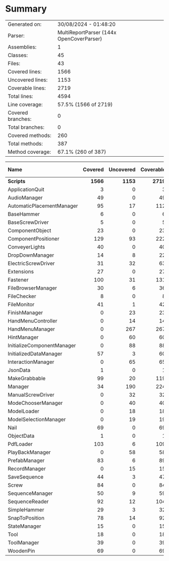 ﻿# Summary
|||
|:---|:---|
| Generated on: | 30/08/2024 - 01:48:20 |
| Parser: | MultiReportParser (144x OpenCoverParser) |
| Assemblies: | 1 |
| Classes: | 45 |
| Files: | 43 |
| Covered lines: | 1566 |
| Uncovered lines: | 1153 |
| Coverable lines: | 2719 |
| Total lines: | 4594 |
| Line coverage: | 57.5% (1566 of 2719) |
| Covered branches: | 0 |
| Total branches: | 0 |
| Covered methods: | 260 |
| Total methods: | 387 |
| Method coverage: | 67.1% (260 of 387) |

|**Name**|**Covered**|**Uncovered**|**Coverable**|**Total**|**Line coverage**|**Covered**|**Total**|**Branch coverage**|**Covered**|**Total**|**Method coverage**|
|:---|---:|---:|---:|---:|---:|---:|---:|---:|---:|---:|---:|
|**Scripts**|**1566**|**1153**|**2719**|**4833**|**57.5%**|**0**|**0**|****|**260**|**387**|**67.1%**|
|ApplicationQuit|3|0|3|17|100%|0|0||1|1|100%|
|AudioManager|49|0|49|77|100%|0|0||7|7|100%|
|AutomaticPlacementManager|95|17|112|179|84.8%|0|0||10|10|100%|
|BaseHammer|6|0|6|16|100%|0|0||2|2|100%|
|BaseScrewDriver|5|0|5|17|100%|0|0||4|4|100%|
|ComponentObject|23|0|23|61|100%|0|0||9|9|100%|
|ComponentPositioner|129|93|222|319|58.1%|0|0||27|27|100%|
|ConveyerLights|40|0|40|66|100%|0|0||8|8|100%|
|DropDownManager|14|8|22|41|63.6%|0|0||2|3|66.6%|
|ElectricScrewDriver|31|32|63|87|49.2%|0|0||8|9|88.8%|
|Extensions|27|0|27|38|100%|0|0||1|1|100%|
|Fastener|100|31|131|210|76.3%|0|0||22|22|100%|
|FileBrowserManager|30|6|36|81|83.3%|0|0||3|3|100%|
|FileChecker|8|0|8|19|100%|0|0||1|1|100%|
|FileMonitor|41|1|42|86|97.6%|0|0||9|9|100%|
|FinishManager|0|23|23|45|0%|0|0||0|5|0%|
|HandMenuController|0|14|14|32|0%|0|0||0|3|0%|
|HandMenuManager|0|267|267|420|0%|0|0||0|14|0%|
|HintManager|0|60|60|111|0%|0|0||0|8|0%|
|InitializeComponentManager|0|88|88|153|0%|0|0||0|12|0%|
|InitializedDataManager|57|3|60|112|95%|0|0||5|5|100%|
|InteractionManager|0|65|65|100|0%|0|0||0|10|0%|
|JsonData|1|0|1|112|100%|0|0||1|1|100%|
|MakeGrabbable|99|20|119|183|83.1%|0|0||18|22|81.8%|
|Manager|34|190|224|362|15.1%|0|0||14|46|30.4%|
|ManualScrewDriver|0|32|32|60|0%|0|0||0|4|0%|
|ModeChooserManager|0|40|40|74|0%|0|0||0|8|0%|
|ModelLoader|0|18|18|39|0%|0|0||0|1|0%|
|ModelSelectionManager|0|19|19|41|0%|0|0||0|5|0%|
|Nail|69|0|69|115|100%|0|0||6|6|100%|
|ObjectData|1|0|1|127|100%|0|0||1|1|100%|
|PdfLoader|103|6|109|180|94.4%|0|0||14|14|100%|
|PlayBackManager|0|58|58|97|0%|0|0||0|11|0%|
|PrefabManager|83|6|89|129|93.2%|0|0||9|9|100%|
|RecordManager|0|15|15|33|0%|0|0||0|4|0%|
|SaveSequence|44|3|47|127|93.6%|0|0||8|8|100%|
|Screw|84|0|84|117|100%|0|0||7|7|100%|
|SequenceManager|50|9|59|104|84.7%|0|0||15|15|100%|
|SequenceReader|92|12|104|173|88.4%|0|0||8|8|100%|
|SimpleHammer|29|3|32|62|90.6%|0|0||5|5|100%|
|SnapToPosition|78|14|92|168|84.7%|0|0||6|10|60%|
|StateManager|15|0|15|29|100%|0|0||6|6|100%|
|Tool|18|0|18|28|100%|0|0||4|4|100%|
|ToolManager|39|0|39|71|100%|0|0||13|13|100%|
|WoodenPin|69|0|69|115|100%|0|0||6|6|100%|
